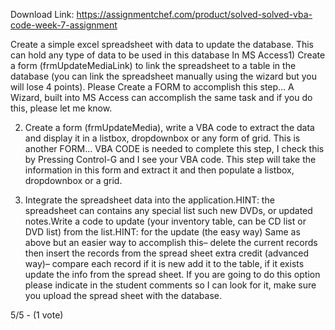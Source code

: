 Download Link: https://assignmentchef.com/product/solved-solved-vba-code-week-7-assignment
<br>
<p class="ui header product-top-header" title="VBA code Week 7 assignment">Create a simple excel spreadsheet with data to update the database. This can hold any type of data to be used in this database In MS Access1) Create a form (frmUpdateMediaLink) to link the spreadsheet to a table in the database (you can link the spreadsheet manually using the wizard but you will lose 4 points). Please Create a FORM to accomplish this step… A Wizard, built into MS Access can accomplish the same task and if you do this, please let me know.

2) Create a form (frmUpdateMedia), write a VBA code to extract the data and display it in a listbox, dropdownbox or any form of grid. This is another FORM… VBA CODE is needed to complete this step, I check this by Pressing Control-G and I see your VBA code. This step will take the information in this form and extract it and then populate a listbox, dropdownbox or a grid.

3) Integrate the spreadsheet data into the application.HINT: the spreadsheet can contains any special list such new DVDs, or updated notes.Write a code to update (your inventory table, can be CD list or DVD list) from the list.HINT: for the update (the easy way) Same as above but an easier way to accomplish this– delete the current records then insert the records from the spread sheet extra credit (advanced way)– compare each record if it is new add it to the table, if it exists update the info from the spread sheet. If you are going to do this option please indicate in the student comments so I can look for it, make sure you upload the spread sheet with the database.

5/5 - (1 vote)